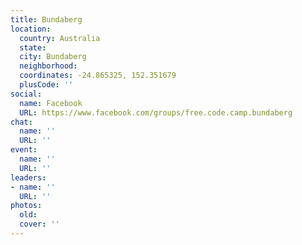 ```yaml
---
title: Bundaberg
location:
  country: Australia
  state: 
  city: Bundaberg
  neighborhood: 
  coordinates: -24.865325, 152.351679
  plusCode: ''
social:
  name: Facebook
  URL: https://www.facebook.com/groups/free.code.camp.bundaberg
chat:
  name: ''
  URL: ''
event:
  name: ''
  URL: ''
leaders:
- name: ''
  URL: ''
photos:
  old: 
  cover: ''
---
```

